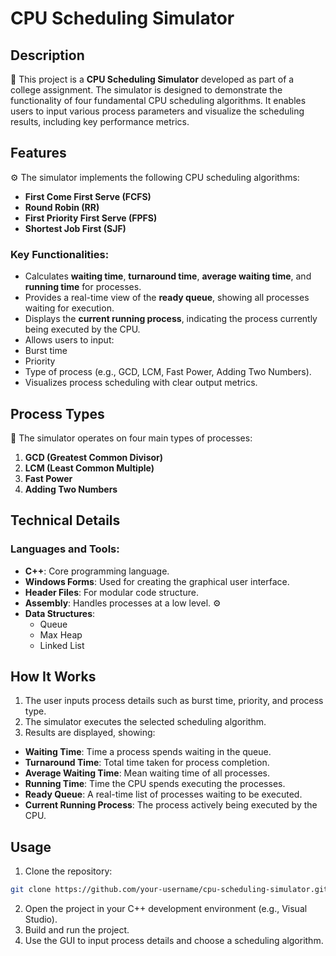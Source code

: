 # CPU Scheduling Simulator

## Description
🎯 This project is a **CPU Scheduling Simulator** developed as part of a college assignment. The simulator is designed to demonstrate the functionality of four fundamental CPU scheduling algorithms. It enables users to input various process parameters and visualize the scheduling results, including key performance metrics.

## Features
⚙️ The simulator implements the following CPU scheduling algorithms:
- **First Come First Serve (FCFS)** 
- **Round Robin (RR)** 
- **First Priority First Serve (FPFS)** 
- **Shortest Job First (SJF)** 

### Key Functionalities:
-  Calculates **waiting time**, **turnaround time**, **average waiting time**, and **running time** for processes.
-  Provides a real-time view of the **ready queue**, showing all processes waiting for execution.
-  Displays the **current running process**, indicating the process currently being executed by the CPU.
-  Allows users to input:
  - Burst time
  - Priority
  - Type of process (e.g., GCD, LCM, Fast Power, Adding Two Numbers).
-  Visualizes process scheduling with clear output metrics.

## Process Types
🔢 The simulator operates on four main types of processes:
1. **GCD (Greatest Common Divisor)** 
2. **LCM (Least Common Multiple)** 
3. **Fast Power** 
4. **Adding Two Numbers** 

## Technical Details
### Languages and Tools:
- **C++**: Core programming language. 
- **Windows Forms**: Used for creating the graphical user interface. 
- **Header Files**: For modular code structure. 
- **Assembly**: Handles processes at a low level. ⚙️
- **Data Structures**:
  - Queue 
  - Max Heap
  - Linked List

## How It Works
1.  The user inputs process details such as burst time, priority, and process type.
2.  The simulator executes the selected scheduling algorithm.
3.  Results are displayed, showing:
   - **Waiting Time**: Time a process spends waiting in the queue.
   - **Turnaround Time**: Total time taken for process completion.
   - **Average Waiting Time**: Mean waiting time of all processes.
   - **Running Time**: Time the CPU spends executing the processes.
   - **Ready Queue**: A real-time list of processes waiting to be executed. 
   - **Current Running Process**: The process actively being executed by the CPU. 

## Usage
1.  Clone the repository:
   ```bash
   git clone https://github.com/your-username/cpu-scheduling-simulator.git](https://github.com/A7medhanysadek/CPU-scheduling
   ```
2.  Open the project in your C++ development environment (e.g., Visual Studio).
3.  Build and run the project.
4.  Use the GUI to input process details and choose a scheduling algorithm.
